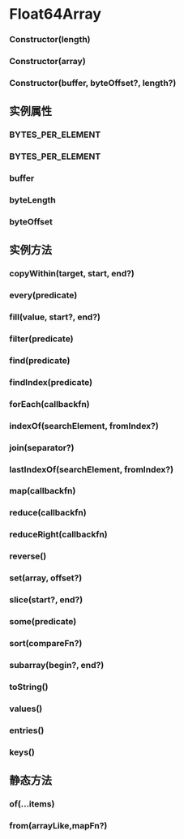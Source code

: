 # Float64Array


### Constructor(length)

<!-- UTSJSON.Float64Array.Constructor.description -->

<!-- UTSJSON.Float64Array.Constructor.param -->

<!-- UTSJSON.Float64Array.Constructor.returnValue -->

<!-- UTSJSON.Float64Array.Constructor.compatibility -->

<!-- UTSJSON.Float64Array.Constructor.tutorial -->

### Constructor(array)

<!-- UTSJSON.Float64Array.Constructor_1.description -->

<!-- UTSJSON.Float64Array.Constructor_1.param -->

<!-- UTSJSON.Float64Array.Constructor_1.returnValue -->

<!-- UTSJSON.Float64Array.Constructor_1.compatibility -->

<!-- UTSJSON.Float64Array.Constructor_1.tutorial -->

### Constructor(buffer, byteOffset?, length?)

<!-- UTSJSON.Float64Array.Constructor_2.description -->

<!-- UTSJSON.Float64Array.Constructor_2.param -->

<!-- UTSJSON.Float64Array.Constructor_2.returnValue -->

<!-- UTSJSON.Float64Array.Constructor_2.compatibility -->

<!-- UTSJSON.Float64Array.Constructor_2.tutorial -->


## 实例属性


### BYTES_PER_ELEMENT

<!-- UTSJSON.Float64Array.BYTES_PER_ELEMENT.description -->

<!-- UTSJSON.Float64Array.BYTES_PER_ELEMENT.param -->

<!-- UTSJSON.Float64Array.BYTES_PER_ELEMENT.returnValue -->

<!-- UTSJSON.Float64Array.BYTES_PER_ELEMENT.compatibility -->

<!-- UTSJSON.Float64Array.BYTES_PER_ELEMENT.tutorial -->

### BYTES_PER_ELEMENT

<!-- UTSJSON.Float64Array.BYTES_PER_ELEMENT.description -->

<!-- UTSJSON.Float64Array.BYTES_PER_ELEMENT.param -->

<!-- UTSJSON.Float64Array.BYTES_PER_ELEMENT.returnValue -->

<!-- UTSJSON.Float64Array.BYTES_PER_ELEMENT.compatibility -->

<!-- UTSJSON.Float64Array.BYTES_PER_ELEMENT.tutorial -->

### buffer

<!-- UTSJSON.Float64Array.buffer.description -->

<!-- UTSJSON.Float64Array.buffer.param -->

<!-- UTSJSON.Float64Array.buffer.returnValue -->

<!-- UTSJSON.Float64Array.buffer.compatibility -->

<!-- UTSJSON.Float64Array.buffer.tutorial -->

### byteLength

<!-- UTSJSON.Float64Array.byteLength.description -->

<!-- UTSJSON.Float64Array.byteLength.param -->

<!-- UTSJSON.Float64Array.byteLength.returnValue -->

<!-- UTSJSON.Float64Array.byteLength.compatibility -->

<!-- UTSJSON.Float64Array.byteLength.tutorial -->

### byteOffset

<!-- UTSJSON.Float64Array.byteOffset.description -->

<!-- UTSJSON.Float64Array.byteOffset.param -->

<!-- UTSJSON.Float64Array.byteOffset.returnValue -->

<!-- UTSJSON.Float64Array.byteOffset.compatibility -->

<!-- UTSJSON.Float64Array.byteOffset.tutorial -->


## 实例方法


### copyWithin(target, start, end?)

<!-- UTSJSON.Float64Array.copyWithin.description -->

<!-- UTSJSON.Float64Array.copyWithin.param -->

<!-- UTSJSON.Float64Array.copyWithin.returnValue -->

<!-- UTSJSON.Float64Array.copyWithin.compatibility -->

<!-- UTSJSON.Float64Array.copyWithin.tutorial -->

### every(predicate)

<!-- UTSJSON.Float64Array.every.description -->

<!-- UTSJSON.Float64Array.every.param -->

<!-- UTSJSON.Float64Array.every.returnValue -->

<!-- UTSJSON.Float64Array.every.compatibility -->

<!-- UTSJSON.Float64Array.every.tutorial -->

### fill(value, start?, end?)

<!-- UTSJSON.Float64Array.fill.description -->

<!-- UTSJSON.Float64Array.fill.param -->

<!-- UTSJSON.Float64Array.fill.returnValue -->

<!-- UTSJSON.Float64Array.fill.compatibility -->

<!-- UTSJSON.Float64Array.fill.tutorial -->

### filter(predicate)

<!-- UTSJSON.Float64Array.filter.description -->

<!-- UTSJSON.Float64Array.filter.param -->

<!-- UTSJSON.Float64Array.filter.returnValue -->

<!-- UTSJSON.Float64Array.filter.compatibility -->

<!-- UTSJSON.Float64Array.filter.tutorial -->

### find(predicate)

<!-- UTSJSON.Float64Array.find.description -->

<!-- UTSJSON.Float64Array.find.param -->

<!-- UTSJSON.Float64Array.find.returnValue -->

<!-- UTSJSON.Float64Array.find.compatibility -->

<!-- UTSJSON.Float64Array.find.tutorial -->

### findIndex(predicate)

<!-- UTSJSON.Float64Array.findIndex.description -->

<!-- UTSJSON.Float64Array.findIndex.param -->

<!-- UTSJSON.Float64Array.findIndex.returnValue -->

<!-- UTSJSON.Float64Array.findIndex.compatibility -->

<!-- UTSJSON.Float64Array.findIndex.tutorial -->

### forEach(callbackfn)

<!-- UTSJSON.Float64Array.forEach.description -->

<!-- UTSJSON.Float64Array.forEach.param -->

<!-- UTSJSON.Float64Array.forEach.returnValue -->

<!-- UTSJSON.Float64Array.forEach.compatibility -->

<!-- UTSJSON.Float64Array.forEach.tutorial -->

### indexOf(searchElement, fromIndex?)

<!-- UTSJSON.Float64Array.indexOf.description -->

<!-- UTSJSON.Float64Array.indexOf.param -->

<!-- UTSJSON.Float64Array.indexOf.returnValue -->

<!-- UTSJSON.Float64Array.indexOf.compatibility -->

<!-- UTSJSON.Float64Array.indexOf.tutorial -->

### join(separator?)

<!-- UTSJSON.Float64Array.join.description -->

<!-- UTSJSON.Float64Array.join.param -->

<!-- UTSJSON.Float64Array.join.returnValue -->

<!-- UTSJSON.Float64Array.join.compatibility -->

<!-- UTSJSON.Float64Array.join.tutorial -->

### lastIndexOf(searchElement, fromIndex?)

<!-- UTSJSON.Float64Array.lastIndexOf.description -->

<!-- UTSJSON.Float64Array.lastIndexOf.param -->

<!-- UTSJSON.Float64Array.lastIndexOf.returnValue -->

<!-- UTSJSON.Float64Array.lastIndexOf.compatibility -->

<!-- UTSJSON.Float64Array.lastIndexOf.tutorial -->

### map(callbackfn)

<!-- UTSJSON.Float64Array.map.description -->

<!-- UTSJSON.Float64Array.map.param -->

<!-- UTSJSON.Float64Array.map.returnValue -->

<!-- UTSJSON.Float64Array.map.compatibility -->

<!-- UTSJSON.Float64Array.map.tutorial -->

### reduce(callbackfn)

<!-- UTSJSON.Float64Array.reduce.description -->

<!-- UTSJSON.Float64Array.reduce.param -->

<!-- UTSJSON.Float64Array.reduce.returnValue -->

<!-- UTSJSON.Float64Array.reduce.compatibility -->

<!-- UTSJSON.Float64Array.reduce.tutorial -->

### reduceRight(callbackfn)

<!-- UTSJSON.Float64Array.reduceRight.description -->

<!-- UTSJSON.Float64Array.reduceRight.param -->

<!-- UTSJSON.Float64Array.reduceRight.returnValue -->

<!-- UTSJSON.Float64Array.reduceRight.compatibility -->

<!-- UTSJSON.Float64Array.reduceRight.tutorial -->

### reverse()

<!-- UTSJSON.Float64Array.reverse.description -->

<!-- UTSJSON.Float64Array.reverse.param -->

<!-- UTSJSON.Float64Array.reverse.returnValue -->

<!-- UTSJSON.Float64Array.reverse.compatibility -->

<!-- UTSJSON.Float64Array.reverse.tutorial -->

### set(array, offset?)

<!-- UTSJSON.Float64Array.set.description -->

<!-- UTSJSON.Float64Array.set.param -->

<!-- UTSJSON.Float64Array.set.returnValue -->

<!-- UTSJSON.Float64Array.set.compatibility -->

<!-- UTSJSON.Float64Array.set.tutorial -->

### slice(start?, end?)

<!-- UTSJSON.Float64Array.slice.description -->

<!-- UTSJSON.Float64Array.slice.param -->

<!-- UTSJSON.Float64Array.slice.returnValue -->

<!-- UTSJSON.Float64Array.slice.compatibility -->

<!-- UTSJSON.Float64Array.slice.tutorial -->

### some(predicate)

<!-- UTSJSON.Float64Array.some.description -->

<!-- UTSJSON.Float64Array.some.param -->

<!-- UTSJSON.Float64Array.some.returnValue -->

<!-- UTSJSON.Float64Array.some.compatibility -->

<!-- UTSJSON.Float64Array.some.tutorial -->

### sort(compareFn?)

<!-- UTSJSON.Float64Array.sort.description -->

<!-- UTSJSON.Float64Array.sort.param -->

<!-- UTSJSON.Float64Array.sort.returnValue -->

<!-- UTSJSON.Float64Array.sort.compatibility -->

<!-- UTSJSON.Float64Array.sort.tutorial -->

### subarray(begin?, end?)

<!-- UTSJSON.Float64Array.subarray.description -->

<!-- UTSJSON.Float64Array.subarray.param -->

<!-- UTSJSON.Float64Array.subarray.returnValue -->

<!-- UTSJSON.Float64Array.subarray.compatibility -->

<!-- UTSJSON.Float64Array.subarray.tutorial -->

### toString()

<!-- UTSJSON.Float64Array.toString.description -->

<!-- UTSJSON.Float64Array.toString.param -->

<!-- UTSJSON.Float64Array.toString.returnValue -->

<!-- UTSJSON.Float64Array.toString.compatibility -->

<!-- UTSJSON.Float64Array.toString.tutorial -->

### values()

<!-- UTSJSON.Float64Array.values.description -->

<!-- UTSJSON.Float64Array.values.param -->

<!-- UTSJSON.Float64Array.values.returnValue -->

<!-- UTSJSON.Float64Array.values.compatibility -->

<!-- UTSJSON.Float64Array.values.tutorial -->

### entries()

<!-- UTSJSON.Float64Array.entries.description -->

<!-- UTSJSON.Float64Array.entries.param -->

<!-- UTSJSON.Float64Array.entries.returnValue -->

<!-- UTSJSON.Float64Array.entries.compatibility -->

<!-- UTSJSON.Float64Array.entries.tutorial -->

### keys()

<!-- UTSJSON.Float64Array.keys.description -->

<!-- UTSJSON.Float64Array.keys.param -->

<!-- UTSJSON.Float64Array.keys.returnValue -->

<!-- UTSJSON.Float64Array.keys.compatibility -->

<!-- UTSJSON.Float64Array.keys.tutorial -->


## 静态方法


### of(...items)

<!-- UTSJSON.Float64Array.of.description -->

<!-- UTSJSON.Float64Array.of.param -->

<!-- UTSJSON.Float64Array.of.returnValue -->

<!-- UTSJSON.Float64Array.of.compatibility -->

<!-- UTSJSON.Float64Array.of.tutorial -->

### from(arrayLike,mapFn?)

<!-- UTSJSON.Float64Array.from.description -->

<!-- UTSJSON.Float64Array.from.param -->

<!-- UTSJSON.Float64Array.from.returnValue -->

<!-- UTSJSON.Float64Array.from.compatibility -->

<!-- UTSJSON.Float64Array.from.tutorial -->